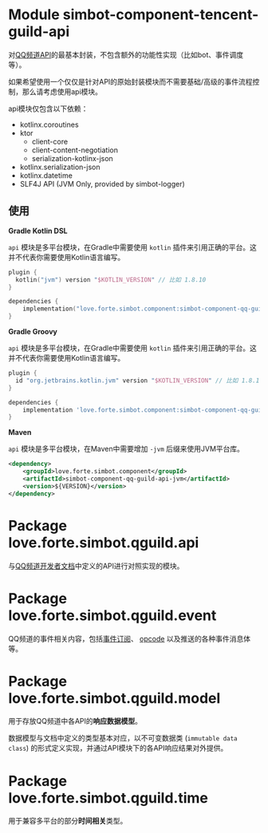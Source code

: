 # Module simbot-component-tencent-guild-api

对[QQ频道API](https://bot.q.qq.com/wiki/develop/api/)的最基本封装，不包含额外的功能性实现（比如bot、事件调度等）。

如果希望使用一个仅仅是针对API的原始封装模块而不需要基础/高级的事件流程控制，那么请考虑使用api模块。

api模块仅包含以下依赖：

- kotlinx.coroutines
- ktor
  - client-core
  - client-content-negotiation
  - serialization-kotlinx-json
- kotlinx.serialization-json
- kotlinx.datetime
- SLF4J API (JVM Only, provided by simbot-logger)

## 使用

**Gradle Kotlin DSL**

`api` 模块是多平台模块，在Gradle中需要使用 `kotlin` 插件来引用正确的平台。这并不代表你需要使用Kotlin语言编写。

```kotlin
plugin {
  kotlin("jvm") version "$KOTLIN_VERSION" // 比如 1.8.10
}

dependencies {
    implementation("love.forte.simbot.component:simbot-component-qq-guild-api:$VERSION")
}
```

**Gradle Groovy**

`api` 模块是多平台模块，在Gradle中需要使用 `kotlin` 插件来引用正确的平台。这并不代表你需要使用Kotlin语言编写。

```groovy
plugin {
  id "org.jetbrains.kotlin.jvm" version "$KOTLIN_VERSION" // 比如 1.8.10
}

dependencies {
    implementation 'love.forte.simbot.component:simbot-component-qq-guild-api:$VERSION'
}
```

**Maven**

`api` 模块是多平台模块，在Maven中需要增加 `-jvm` 后缀来使用JVM平台库。

```xml
<dependency>
    <groupId>love.forte.simbot.component</groupId>
    <artifactId>simbot-component-qq-guild-api-jvm</artifactId>
    <version>${VERSION}</version>
</dependency>
```


# Package love.forte.simbot.qguild.api

与[QQ频道开发者文档](https://bot.q.qq.com/wiki/develop/api/)中定义的API进行对照实现的模块。

# Package love.forte.simbot.qguild.event

QQ频道的事件相关内容，包括[事件订阅](https://bot.q.qq.com/wiki/develop/api/gateway/intents.html)、
[opcode](https://bot.q.qq.com/wiki/develop/api/gateway/opcode.html)
以及推送的各种事件消息体等。

# Package love.forte.simbot.qguild.model

用于存放QQ频道中各API的**响应数据模型**。

数据模型与文档中定义的类型基本对应，以不可变数据类 (`immutable data class`) 的形式定义实现，并通过API模块下的各API响应结果对外提供。 

# Package love.forte.simbot.qguild.time

用于兼容多平台的部分**时间相关**类型。
